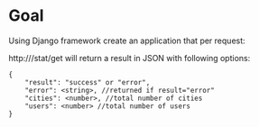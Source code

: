 
# Goal

Using Django framework create an application that per request:

http://<server>/stat/get will return a result in JSON with following options:

```
{
    "result": "success" or "error",
    "error": <string>, //returned if result="error"
    "cities": <number>, //total number of cities
    "users": <number> //total number of users
}
```

